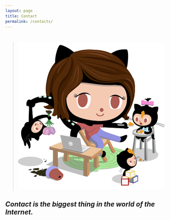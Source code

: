 ```yaml
---
layout: page
title: Contact
permalink: /contacts/
---
```

> # ![thk](/assets/cat.png)

## *Contact is the biggest thing in the world of the Internet.*